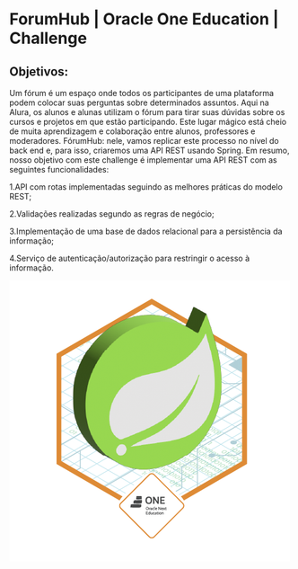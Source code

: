 # ForumHub | Oracle One Education | Challenge

## Objetivos:

Um fórum é um espaço onde todos os participantes de uma plataforma podem colocar suas perguntas sobre determinados assuntos. Aqui na Alura, os alunos e alunas utilizam o fórum para tirar suas dúvidas sobre os cursos e projetos em que estão participando. Este lugar mágico está cheio de muita aprendizagem e colaboração entre alunos, professores e moderadores.
FórumHub: nele, vamos replicar este processo no nível do back end e, para isso, criaremos uma API REST usando Spring.
Em resumo, nosso objetivo com este challenge é implementar uma API REST com as seguintes funcionalidades:

1.API com rotas implementadas seguindo as melhores práticas do modelo REST;

2.Validações realizadas segundo as regras de negócio;

3.Implementação de uma base de dados relacional para a persistência da informação;

4.Serviço de autenticação/autorização para restringir o acesso à informação.

![Badge](/Badge-Spring.png)
